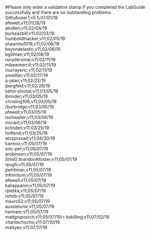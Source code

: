 #Please only enter a validation stamp if you completed the LabGuide successfully and there are no outstanding problems
Githubuser1;v5.5;07/01/18<br/>
afewell;v11;01/28/19<br/>
abidlen;v11;02/04/19<br/>
burkeazbill;v11;02/03/19<br/>
humboldthacker;v11;02/05/19<br/>
shawnho1018;v11;02/06/19<br/>
beyondelastic;v11;02/08/19<br/>
bgillman;v11;02/08/19<br/>
rsnydervmw;v11;02/11/19<br/>
mikewmerrill;v11;02/11/19<br/>
murrayeric;v11;02/11/19<br/>
ymeillier;v11;02/17/19<br>
a-jalan;v11;02/22/19<br/>
jbergfeld;v11;02/28/19<br/>
sshin-pivotal;v11;03/05/19<br/>
lbrinder;v11;03/05/19<br/>
chrisling106;v11;03/05/19<br/>
rburbridge;v11;03/05/19<br/>
afewell;v11;03/05/19<br/>
tschwaller;v11;03/06/19<br/>
morant;v11;03/06/19<br/>
kclinden;v11;03/25/19<br/>
hoftend;v11;03/25/19<br/>
atozprasad;v11;04/30/19<br/>
kaneoo;v11;05/07/19<br/>
eric-per;v11;05/07/19<br/>
arobinson;v11;05/07/19<br/>
SriniG
brandonAfoster;v11;05/07/19<br/>
rpugh;v11;05/07/19<br/>
jjwhitman;v11;05/07/19<br/>
infinintum;v11;05/07/19<br/>
afewell;v11;05/07/19<br/>
kaliappanm;v11;05/07/19<br/>
rpletka;v11;05/07/19<br/>
rehnb;v11;05/07/19<br/>
mauro52;v11;05/07/19<br/>
aussielunix;v11;05/07/19<br/>
hannanr;v11;05/07/19<br/>
mattjpopovich;v11;05/07/19/>
kskilling;v11;07/02/19<br/>
charliechocho;v11:07/10/19<br/>
mattyeo;v11:07/17/19<br/>
